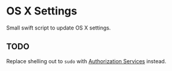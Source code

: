 # OS X Settings

Small swift script to update OS X settings.

## TODO

Replace shelling out to `sudo` with [Authorization Services](https://developer.apple.com/library/mac/documentation/Security/Conceptual/authorization_concepts/01introduction/introduction.html) instead.